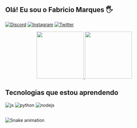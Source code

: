## Olá! Eu sou o Fabricio Marques 🖐️

[![Discord](https://img.shields.io/badge/Discord-7289DA?style=for-the-badge&logo=discord&logoColor=white)](https://discord.gg/b6tuAYYp)
[![Instagram](https://img.shields.io/badge/Instagram-E4405F?style=for-the-badge&logo=instagram&logoColor=white)](https://www.instagram.com/fabriiciio_marques)
[![Twitter](https://img.shields.io/badge/Twitter-1DA1F2?style=for-the-badge&logo=twitter&logoColor=white)](https://twitter.com/Fabrici0marques)

<div align="center">
  <a href="https://github.com/devfabriciio">
    <img height="150" src="https://github-readme-stats.vercel.app/api?username=devfabriciio&count_private=true&include_all_commits=true&show_icons=true&theme=dark&hide_border=false&show_owner=true"/>
    <img height="150" src="https://github-readme-stats.vercel.app/api/top-langs/?username=devfabriciio&theme=dark&hide_border=false&&layout=compact"/>
  </a>
</div>

## Tecnologias que estou aprendendo

<div style="display: inline_block">
  <img align="center" alt="js" src="https://img.shields.io/badge/JavaScript-F7DF1E?style=for-the-badge&logo=javascript&logoColor=black" />
  <img align="center" alt="python" src="https://img.shields.io/badge/Python-14354C?style=for-the-badge&logo=python&logoColor=white" />
  <img align="center" alt="nodejs" src="https://img.shields.io/badge/Node.js-43853D?style=for-the-badge&logo=node.js&logoColor=white" />
</div><br/>

![Snake animation](https://github.com/devfabriciio/devfabriciio/blob/output/github-contribution-grid-snake.svg)

</div>
